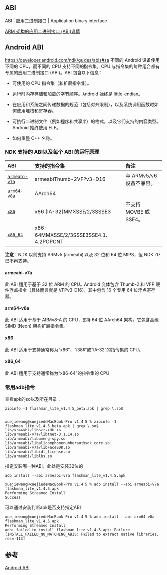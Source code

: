 

## ABI

ABI | 应用二进制接口 | Application binary interface

[ARM 架构的应用二进制接口 (ABI)详情](https://developer.arm.com/architectures/system-architectures/software-standards/abi)



## Android ABI 

https://developer.android.com/ndk/guides/abis#sa
不同的 Android 设备使用不同的 CPU，而不同的 CPU 支持不同的指令集。CPU 与指令集的每种组合都有专属的应用二进制接口 (ABI)。ABI 包含以下信息：

- 可使用的 CPU 指令集（和扩展指令集）。

- 运行时内存存储和加载的字节顺序。Android 始终是 little-endian。
- 在应用和系统之间传递数据的规范（包括对齐限制），以及系统调用函数时如何使用堆栈和寄存器。
- 可执行二进制文件（例如程序和共享库）的格式，以及它们支持的内容类型。Android 始终使用 ELF。
- 如何重整 C++ 名称。

### NDK 支持的 ABI以及每个 ABI 的运行原理

| ABI                                                          | 支持的指令集                           | 备注                     |
| :----------------------------------------------------------- | :------------------------------------- | :----------------------- |
| [`armeabi-v7a`](https://developer.android.com/ndk/guides/abis#v7a) | armeabiThumb-2VFPv3-D16                | 与 ARMv5/v6 设备不兼容。 |
| [`arm64-v8a`](https://developer.android.com/ndk/guides/abis#arm64-v8a) | AArch64                                |                          |
| [`x86`](https://developer.android.com/ndk/guides/abis#x86)   | x86 (IA-32)MMXSSE/2/3SSSE3             | 不支持 MOVBE 或 SSE4。   |
| [`x86_64`](https://developer.android.com/ndk/guides/abis#86-64) | x86-64MMXSSE/2/3SSSE3SSE4.1、4.2POPCNT |                          |

**注意**：NDK 以前支持 ARMv5 (armeabi) 以及 32 位和 64 位 MIPS，但 NDK r17 已不再支持。

#### armeabi-v7a

此 ABI 适用于基于 32 位 ARM 的 CPU。Android 变体包含 Thumb-2 和 VFP 硬件浮点指令（具体而言就是 VFPv3-D16），其中包含 16 个专用 64 位浮点寄存器。

#### arm64-v8a

此 ABI 适用于基于 ARMv8-A 的 CPU，支持 64 位 AArch64 架构。它包含高级 SIMD (Neon) 架构扩展指令集。

#### x86

此 ABI 适用于支持通常称为“x86”、“i386”或“IA-32”的指令集的 CPU。

#### x86_64

此 ABI 适用于支持通常称为“x86-64”的指令集的 CPU



### 常用adb指令

查看apk的so以及所在目录：

```shell
zipinfo -1 flashman_lite_v1.4.5_beta.apk | grep \.so$


xuejiewang@xuejiedeMacBook-Pro v1.4.5 % zipinfo -1 flashman_lite_v1.4.5_beta.apk | grep \.so$
lib/armeabi/libocr-sdk.so
lib/armeabi-v7a/libtnet-3.1.14.so
lib/armeabi/libumeng-spy.so
lib/armeabi/libalicomphonenumberauthsdk_core.so
lib/armeabi-v7a/libFaceSDK.so
lib/armeabi/libidl_license.so
lib/armeabi/liblbs.so

```

指定安装哪一种ABI，此处是安装32位的

```shell
adb install --abi armeabi-v7a flashman_lite_v1.4.5.apk

xuejiewang@xuejiedeMacBook-Pro v1.4.5 % adb install --abi armeabi-v7a flashman_lite_v1.4.5.apk
Performing Streamed Install
Success
```

可以通过安装判断apk是否支持指定ABI

```
xuejiewang@xuejiedeMacBook-Pro v1.4.5 % adb install --abi arm64-v8a flashman_lite_v1.4.5.apk
Performing Streamed Install
adb: failed to install flashman_lite_v1.4.5.apk: Failure [INSTALL_FAILED_NO_MATCHING_ABIS: Failed to extract native libraries, res=-113]
```





## 参考

[Android ABI](https://developer.android.com/ndk/guides/abis#v7a)



